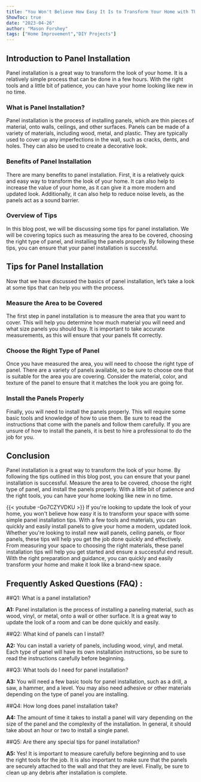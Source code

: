 ```yaml
---
title: "You Won't Believe How Easy It Is to Transform Your Home with These Panel Installation Tips!"
ShowToc: true 
date: "2023-04-26"
author: "Mason Forshey" 
tags: ["Home Improvement","DIY Projects"]
---
```

## Introduction to Panel Installation 

Panel installation is a great way to transform the look of your home. It is a relatively simple process that can be done in a few hours. With the right tools and a little bit of patience, you can have your home looking like new in no time. 

### What is Panel Installation?

Panel installation is the process of installing panels, which are thin pieces of material, onto walls, ceilings, and other surfaces. Panels can be made of a variety of materials, including wood, metal, and plastic. They are typically used to cover up any imperfections in the wall, such as cracks, dents, and holes. They can also be used to create a decorative look. 

### Benefits of Panel Installation

There are many benefits to panel installation. First, it is a relatively quick and easy way to transform the look of your home. It can also help to increase the value of your home, as it can give it a more modern and updated look. Additionally, it can also help to reduce noise levels, as the panels act as a sound barrier. 

### Overview of Tips

In this blog post, we will be discussing some tips for panel installation. We will be covering topics such as measuring the area to be covered, choosing the right type of panel, and installing the panels properly. By following these tips, you can ensure that your panel installation is successful. 

## Tips for Panel Installation 

Now that we have discussed the basics of panel installation, let’s take a look at some tips that can help you with the process. 

### Measure the Area to be Covered

The first step in panel installation is to measure the area that you want to cover. This will help you determine how much material you will need and what size panels you should buy. It is important to take accurate measurements, as this will ensure that your panels fit correctly. 

### Choose the Right Type of Panel

Once you have measured the area, you will need to choose the right type of panel. There are a variety of panels available, so be sure to choose one that is suitable for the area you are covering. Consider the material, color, and texture of the panel to ensure that it matches the look you are going for. 

### Install the Panels Properly

Finally, you will need to install the panels properly. This will require some basic tools and knowledge of how to use them. Be sure to read the instructions that come with the panels and follow them carefully. If you are unsure of how to install the panels, it is best to hire a professional to do the job for you. 

## Conclusion

Panel installation is a great way to transform the look of your home. By following the tips outlined in this blog post, you can ensure that your panel installation is successful. Measure the area to be covered, choose the right type of panel, and install the panels properly. With a little bit of patience and the right tools, you can have your home looking like new in no time.

{{< youtube -Go7CZYVDKU >}} 
If you're looking to update the look of your home, you won't believe how easy it is to transform your space with some simple panel installation tips. With a few tools and materials, you can quickly and easily install panels to give your home a modern, updated look. Whether you're looking to install new wall panels, ceiling panels, or floor panels, these tips will help you get the job done quickly and effectively. From measuring your space to choosing the right materials, these panel installation tips will help you get started and ensure a successful end result. With the right preparation and guidance, you can quickly and easily transform your home and make it look like a brand-new space.

## Frequently Asked Questions (FAQ) :
##Q1: What is a panel installation?

**A1:** Panel installation is the process of installing a paneling material, such as wood, vinyl, or metal, onto a wall or other surface. It is a great way to update the look of a room and can be done quickly and easily.

##Q2: What kind of panels can I install?

**A2:** You can install a variety of panels, including wood, vinyl, and metal. Each type of panel will have its own installation instructions, so be sure to read the instructions carefully before beginning.

##Q3: What tools do I need for panel installation?

**A3:** You will need a few basic tools for panel installation, such as a drill, a saw, a hammer, and a level. You may also need adhesive or other materials depending on the type of panel you are installing.

##Q4: How long does panel installation take?

**A4:** The amount of time it takes to install a panel will vary depending on the size of the panel and the complexity of the installation. In general, it should take about an hour or two to install a single panel.

##Q5: Are there any special tips for panel installation?

**A5:** Yes! It is important to measure carefully before beginning and to use the right tools for the job. It is also important to make sure that the panels are securely attached to the wall and that they are level. Finally, be sure to clean up any debris after installation is complete.





